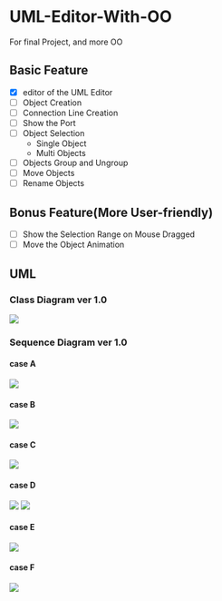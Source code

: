 # UML-Editor-With-OO
For final Project, and more OO

## Basic Feature
- [x] editor of the UML Editor
- [ ] Object Creation
- [ ] Connection Line Creation
- [ ] Show the Port
- [ ] Object Selection
  - Single Object
  - Multi Objects
- [ ] Objects Group and Ungroup
- [ ] Move Objects
- [ ] Rename Objects

## Bonus Feature(More User-friendly)
- [ ] Show the Selection Range on Mouse Dragged
- [ ] Move the Object Animation

## UML
### Class Diagram ver 1.0
![](./ref/diagram/classDiagram.png)
### Sequence Diagram ver 1.0
#### case A
![](./ref/diagram/usecase%20A_1.png)
#### case B
![](./ref/diagram/usecase%20B_1.png)
#### case C
![](./ref/diagram/usecase%20B_1.png)
#### case D
![](./ref/diagram/usecase%20C_1.png)
![](./ref/diagram/usecase%20C_2.png)
#### case E
![](./ref/diagram/usecase%20E_1.png)
#### case F
![](./ref/diagram/usecase%20F_1.png)
